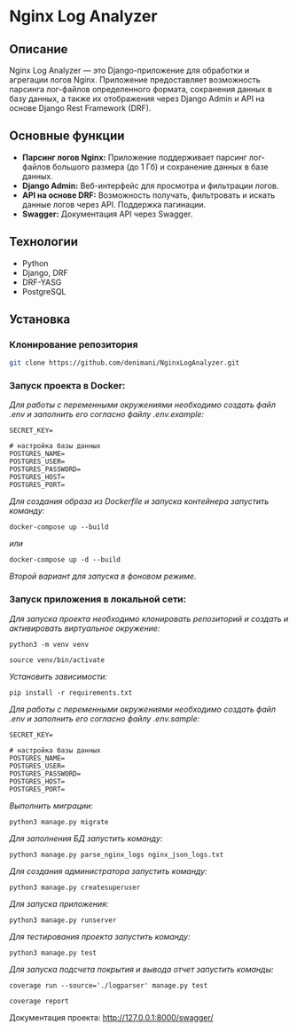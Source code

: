 # Nginx Log Analyzer

## Описание

Nginx Log Analyzer — это Django-приложение для обработки и агрегации логов Nginx. Приложение предоставляет возможность парсинга лог-файлов определенного формата, сохранения данных в базу данных, а также их отображения через Django Admin и API на основе Django Rest Framework (DRF).

## Основные функции

- **Парсинг логов Nginx:** Приложение поддерживает парсинг лог-файлов большого размера (до 1 Гб) и сохранение данных в базе данных.
- **Django Admin:** Веб-интерфейс для просмотра и фильтрации логов.
- **API на основе DRF:** Возможность получать, фильтровать и искать данные логов через API. Поддержка пагинации.
- **Swagger:** Документация API через Swagger.

## Технологии
* Python
* Django, DRF
* DRF-YASG
* PostgreSQL

## Установка

### Клонирование репозитория
```bash
git clone https://github.com/denimani/NginxLogAnalyzer.git
```
### Запуск проекта в Docker:
_Для работы с переменными окружениями необходимо создать файл .env и заполнить его согласно файлу .env.example:_
```
SECRET_KEY=

# настройка базы данных
POSTGRES_NAME=
POSTGRES_USER=
POSTGRES_PASSWORD=
POSTGRES_HOST=
POSTGRES_PORT=
```
_Для создания образа из Dockerfile и запуска контейнера запустить команду:_
```
docker-compose up --build
```
_или_
```
docker-compose up -d --build
```
_Второй вариант для запуска в фоновом режиме._

### Запуск приложения в локальной сети:
_Для запуска проекта необходимо клонировать репозиторий и создать и активировать виртуальное окружение:_ 
```
python3 -m venv venv

source venv/bin/activate
```
_Установить зависимости:_
```
pip install -r requirements.txt
```
_Для работы с переменными окружениями необходимо создать файл .env и заполнить его согласно файлу .env.sample:_
```
SECRET_KEY=

# настройка базы данных
POSTGRES_NAME=
POSTGRES_USER=
POSTGRES_PASSWORD=
POSTGRES_HOST=
POSTGRES_PORT=
```
_Выполнить миграции:_
```
python3 manage.py migrate
```
_Для заполнения БД запустить команду:_

```
python3 manage.py parse_nginx_logs nginx_json_logs.txt 
```

_Для создания администратора запустить команду:_

```
python3 manage.py createsuperuser
```

_Для запуска приложения:_

```
python3 manage.py runserver
```

_Для тестирования проекта запустить команду:_

```
python3 manage.py test
```

_Для запуска подсчета покрытия и вывода отчет запустить команды:_

```
coverage run --source='./logparser' manage.py test

coverage report
```

Документация проекта: http://127.0.0.1:8000/swagger/

